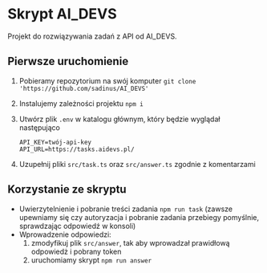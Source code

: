 # Skrypt AI_DEVS

Projekt do rozwiązywania zadań z API od AI_DEVS.

## Pierwsze uruchomienie

1. Pobieramy repozytorium na swój komputer `git clone 'https://github.com/sadinus/AI_DEVS'`
2. Instalujemy zależności projektu `npm i`
3. Utwórz plik `.env` w katalogu głównym, który będzie wyglądał następująco

   ```
   API_KEY=twój-api-key
   API_URL=https://tasks.aidevs.pl/
   ```

4. Uzupełnij pliki `src/task.ts` oraz `src/answer.ts` zgodnie z komentarzami

## Korzystanie ze skryptu

- Uwierzytelnienie i pobranie treści zadania `npm run task` (zawsze upewniamy się czy autoryzacja i pobranie zadania przebiegy pomyślnie, sprawdzając odpowiedź w konsoli)
- Wprowadzenie odpowiedzi:
  1.  zmodyfikuj plik `src/answer`, tak aby wprowadzał prawidłową odpowiedż i pobrany token
  2.  uruchomiamy skrypt `npm run answer`
